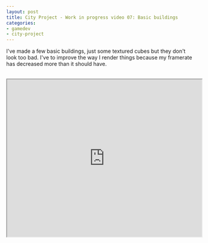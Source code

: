 ```yaml
---
layout: post
title: City Project - Work in progress video 07: Basic buildings
categories:
- gamedev
- city-project
---
```


I've made a few basic buildings, just some textured cubes but they don't look too bad. I've to improve the way I render things because my framerate has decreased more than it should have.<br /><div style="text-align: center;"><br /></div><div style="text-align: center;"><iframe height="420" src="http://www.youtube.com/embed/2-2g8-jbNXA" width="520"></iframe></div>